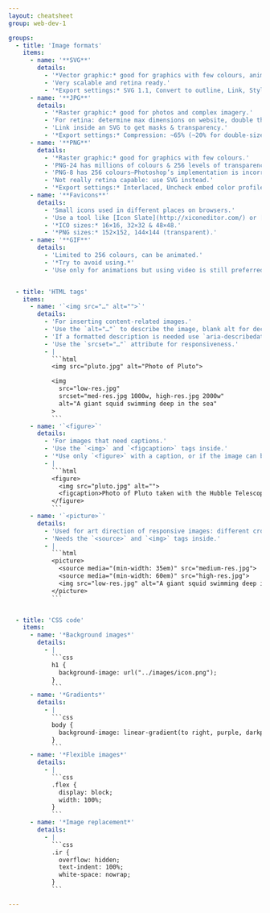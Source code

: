 ```yaml
---
layout: cheatsheet
group: web-dev-1

groups:
  - title: 'Image formats'
    items:
      - name: '**SVG**'
        details:
          - '*Vector graphic:* good for graphics with few colours, animations; can manipulate with code.'
          - 'Very scalable and retina ready.'
          - '*Export settings:* SVG 1.1, Convert to outline, Link, Style elements, Decimal places: 1, Uncheck responsive.'
      - name: '**JPG**'
        details:
          - '*Raster graphic:* good for photos and complex imagery.'
          - 'For retina: determine max dimensions on website, double the original graphic size, compress to around 20%.'
          - 'Link inside an SVG to get masks & transparency.'
          - '*Export settings:* Compression: ~65% (~20% for double-sized retina), Progressive, Uncheck embed color profile, Internet Standard RGB, Metadata: None.'
      - name: '**PNG**'
        details:
          - '*Raster graphic:* good for graphics with few colours.'
          - 'PNG-24 has millions of colours & 256 levels of transparency.'
          - 'PNG-8 has 256 colours—Photoshop’s implementation is incorrect, use [ImageAlpha](http://pngmini.com/).'
          - 'Not really retina capable: use SVG instead.'
          - '*Export settings:* Interlaced, Uncheck embed color profile, Internet Standard RGB, Metadata: None.'
      - name: '**Favicons**'
        details:
          - 'Small icons used in different places on browsers.'
          - 'Use a tool like [Icon Slate](http://xiconeditor.com/) or [X Icon Editor](http://xiconeditor.com/) to build `.ico`.'
          - '*ICO sizes:* 16×16, 32×32 & 48×48.'
          - '*PNG sizes:* 152×152, 144×144 (transparent).'
      - name: '**GIF**'
        details:
          - 'Limited to 256 colours, can be animated.'
          - '*Try to avoid using.*'
          - 'Use only for animations but using video is still preferred.'


  - title: 'HTML tags'
    items:
      - name: '`<img src="…" alt="">`'
        details:
          - 'For inserting content-related images.'
          - 'Use the `alt="…"` to describe the image, blank alt for decorative images.'
          - 'If a formatted description is needed use `aria-describedat="…"`'
          - 'Use the `srcset="…"` attribute for responsiveness.'
          - |
            ```html
            <img src="pluto.jpg" alt="Photo of Pluto">

            <img
              src="low-res.jpg"
              srcset="med-res.jpg 1000w, high-res.jpg 2000w"
              alt="A giant squid swimming deep in the sea"
            >
            ```
      - name: '`<figure>`'
        details:
          - 'For images that need captions.'
          - 'Use the `<img>` and `<figcaption>` tags inside.'
          - '*Use only `<figure>` with a caption, or if the image can be removed from its location and still make sense, e.g. “Refer to Figure 1”.*'
          - |
            ```html
            <figure>
              <img src="pluto.jpg" alt="">
              <figcaption>Photo of Pluto taken with the Hubble Telescope</figcaption>
            </figure>
            ```
      - name: '`<picture>`'
        details:
          - 'Used for art direction of responsive images: different crops on different screens, etc.'
          - 'Needs the `<source>` and `<img>` tags inside.'
          - |
            ```html
            <picture>
              <source media="(min-width: 35em)" src="medium-res.jpg">
              <source media="(min-width: 60em)" src="high-res.jpg">
              <img src="low-res.jpg" alt="A giant squid swimming deep in the sea">
            </picture>
            ```


  - title: 'CSS code'
    items:
      - name: '*Background images*'
        details:
          - |
            ```css
            h1 {
              background-image: url("../images/icon.png");
            }
            ```
      - name: '*Gradients*'
        details:
          - |
            ```css
            body {
              background-image: linear-gradient(to right, purple, darkpurple);
            }
            ```
      - name: '*Flexible images*'
        details:
          - |
            ```css
            .flex {
              display: block;
              width: 100%;
            }
            ```
      - name: '*Image replacement*'
        details:
          - |
            ```css
            .ir {
              overflow: hidden;
              text-indent: 100%;
              white-space: nowrap;
            }
            ```

---
```

